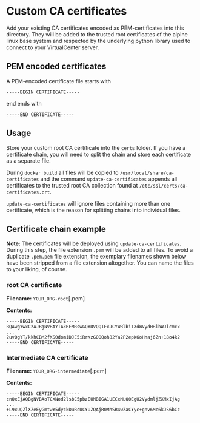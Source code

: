 ﻿# Custom CA certificates

Add your existing CA certificates encoded as PEM-certificates into this directory. They will be added to the trusted root certificates of the alpine linux base system and respected by the underlying python library used to connect to your VirtualCenter server.

## PEM encoded certificates

A PEM-encoded certificate file starts with

`-----BEGIN CERTIFICATE-----`

end ends with

`-----END CERTIFICATE-----`

## Usage

Store your custom root CA certificate into the `certs` folder. If you have a certificate chain, you will need to split the chain and store each certificate as a separate file.

During `docker build` all files will be copied to `/usr/local/share/ca-certificates` and the command `update-ca-certificates` appends all certificates to the trusted root CA collection found at `/etc/ssl/certs/ca-certificates.crt`.

`update-ca-certificates` will ignore files containing more than one certificate, which is the reason for splitting chains into individual files.

## Certificate chain example

**Note:** The certificates will be deployed using `update-ca-certificates`. During this step, the file extension `.pem` will be added to all files. To avoid a duplicate `.pem.pem` file extension, the exemplary filenames shown below have been stripped from a file extension altogether. You can name the files to your liking, of course.

### root CA certificate

**Filename:** `YOUR_ORG-root`[.pem]

**Contents:**

```text
-----BEGIN CERTIFICATE-----
BQAwgYwxCzAJBgNVBAYTAkRFMRswGQYDVQQIExJCYWRlbi1XdWVydHRlbWJlcmcx
...
2uvOgYT/kkhCBM2fKS0domiDJE5iRrKzGOOQoh82Ya2P2epK6oHnaj6Zn+18o4k2
-----END CERTIFICATE-----
```

### Intermediate CA certificate

**Filename:** `YOUR_ORG-intermediate`[.pem]

**Contents:**

```text
-----BEGIN CERTIFICATE-----
cnQxEjAQBgNVBAoTCXNod2lsbC5pbzEUMBIGA1UECxMLQ0EgU2VydmljZXMxIjAg
...
+L9xUQZlXZeEyGmtwY5dyckDuRcUCYUZQAjR0MhSR4wZaCYyc+gnv6Mc6kJS6bCz
-----END CERTIFICATE-----
```
